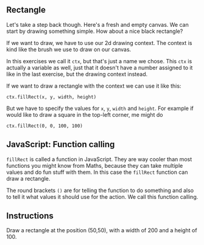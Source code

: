 ## Rectangle

Let's take a step back though. Here's a fresh and empty canvas. We can start by
drawing something simple. How about a nice black rectangle?

If we want to draw, we have to use our 2d drawing context. The context is kind
like the brush we use to draw on our canvas.

In this exercises we call it `ctx`, but that's just a name we chose. This `ctx`
is actually a variable as well, just that it doesn't have a number assigned to it
like in the last exercise, but the drawing context instead.

If we want to draw a rectangle with the context we can use it like this:
```
ctx.fillRect(x, y, width, height)
```

But we have to specify the values for `x`, `y`, `width` and `height`. For example
if would like to draw a square in the top-left corner, me might do
```
ctx.fillRect(0, 0, 100, 100)
```

## JavaScript: Function calling

`fillRect` is called a function in JavaScript. They are way cooler than most
functions you might know from Maths, because they can take multiple values and do
fun stuff with them. In this case the `fillRect` function can draw a rectangle.

The round brackets `()` are for telling the function to do something and also
to tell it what values it should use for the action. We call this function calling.

## Instructions

Draw a rectangle at the position (50,50), with a width of 200 and a height of 100.
